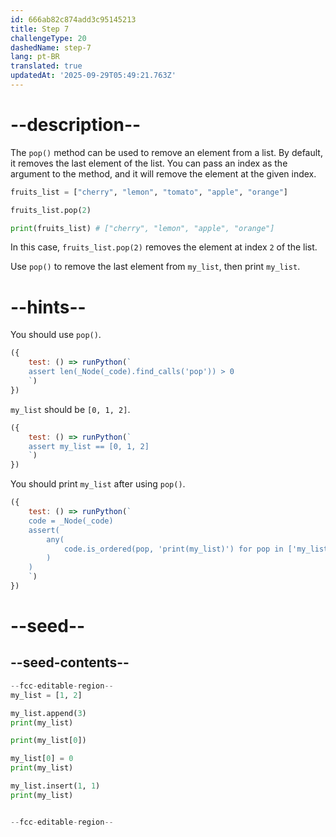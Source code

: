 ```yaml
---
id: 666ab82c874add3c95145213
title: Step 7
challengeType: 20
dashedName: step-7
lang: pt-BR
translated: true
updatedAt: '2025-09-29T05:49:21.763Z'
---
```


# --description--

The `pop()` method can be used to remove an element from a list. By default, it removes the last element of the list. You can pass an index as the argument to the method, and it will remove the element at the given index.

```py
fruits_list = ["cherry", "lemon", "tomato", "apple", "orange"]

fruits_list.pop(2)

print(fruits_list) # ["cherry", "lemon", "apple", "orange"]
```

In this case, `fruits_list.pop(2)` removes the element at index `2` of the list.

Use `pop()` to remove the last element from `my_list`, then print `my_list`.

# --hints--

You should use `pop()`.

```js
({
    test: () => runPython(`
    assert len(_Node(_code).find_calls('pop')) > 0
    `)
})
```

`my_list` should be `[0, 1, 2]`.

```js
({
    test: () => runPython(`
    assert my_list == [0, 1, 2]
    `)
})
```

You should print `my_list` after using `pop()`.

```js
({
    test: () => runPython(`
    code = _Node(_code)
    assert(
        any(
            code.is_ordered(pop, 'print(my_list)') for pop in ['my_list.pop()', 'my_list.pop(3)']
        )
    )
    `)
})
```

# --seed--

## --seed-contents--

```py
--fcc-editable-region--
my_list = [1, 2]

my_list.append(3)
print(my_list)

print(my_list[0])

my_list[0] = 0
print(my_list)

my_list.insert(1, 1)
print(my_list)


--fcc-editable-region--
```
